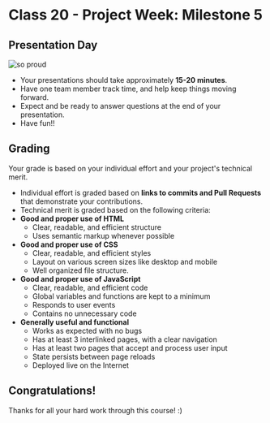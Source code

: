 # Class 20 -  Project Week: Milestone 5
## Presentation Day

![so proud](https://media.giphy.com/media/BzAl7rKoY4Zig/giphy.gif?response_id=591f68ee7f7b217ab7679e5e)

* Your presentations should take approximately **15-20 minutes**.
* Have one team member track time, and help keep things moving forward.
* Expect and be ready to answer questions at the end of your presentation.
* Have fun!!

## Grading
Your grade is based on your individual effort and your project's technical merit.
* Individual effort is graded based on **links to commits and Pull Requests** that demonstrate your contributions.
* Technical merit is graded based on the following criteria:
 * **Good and proper use of HTML**
   * Clear, readable, and efficient structure
    * Uses semantic markup whenever possible
 * **Good and proper use of CSS**
    * Clear, readable, and efficient styles
    * Layout on various screen sizes like desktop and mobile
    * Well organized file structure.
 * **Good and proper use of JavaScript**
    * Clear, readable, and efficient code
    * Global variables and functions are kept to a minimum
    * Responds to user events
    * Contains no unnecessary code
 * **Generally useful and functional**
    * Works as expected with no bugs
    * Has at least 3 interlinked pages, with a clear navigation
    * Has at least two pages that accept and process user input
    * State persists between page reloads
    * Deployed live on the Internet

## Congratulations!
Thanks for all your hard work through this course! :)
